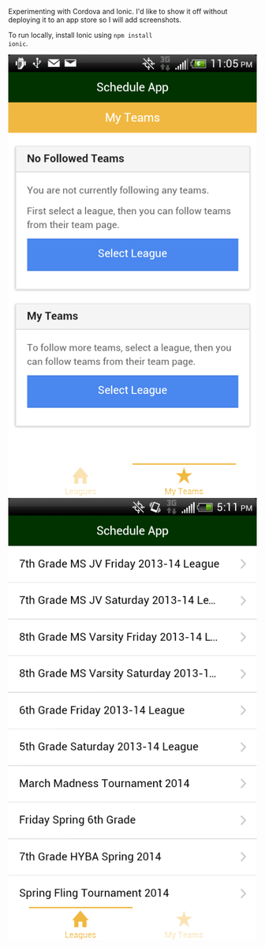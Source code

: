 Experimenting with Cordova and Ionic. I'd like to show it off without deploying it to an app store so I will add screenshots.

To run locally, install Ionic using <code>npm install ionic</code>.

![Image 1](Screenshot_2014-09-03-23-05-01.png)
![Image 2](Screenshot_2014-09-16-17-11-52.png)

